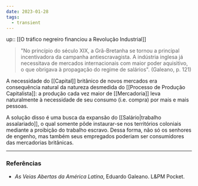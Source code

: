 ```yaml
---
date: 2023-01-28
tags:
  - transient
---
```

up:: [[O tráfico negreiro financiou a Revolução Industrial]]
> "No princípio do século XIX, a Grã-Bretanha se tornou a principal incentivadora da campanha antiescravagista.
> A indústria inglesa já necessitava de mercados internacionais com maior poder aquisitivo, o que obrigava à propagação do regime de salários". (Galeano, p. 121)

A necessidade do [[Capital]] britânico de novos mercados era consequência natural da natureza desmedida do [[Processo de Produção Capitalista]]: a produção cada vez maior de [[Mercadoria]] leva naturalmente à necessidade de seu consumo (i.e. compra) por mais e mais pessoas.

A solução disso é uma busca da expansão do [[Salário|trabalho assalariado]], o qual somente pôde instaurar-se nos territórios coloniais mediante a proibição do trabalho escravo. Dessa forma, não só os senhores de engenho, mas também seus empregados poderiam ser consumidores das mercadorias britânicas.

---
### Referências
- *As Veias Abertas da América Latina*, Eduardo Galeano. L&PM Pocket.
